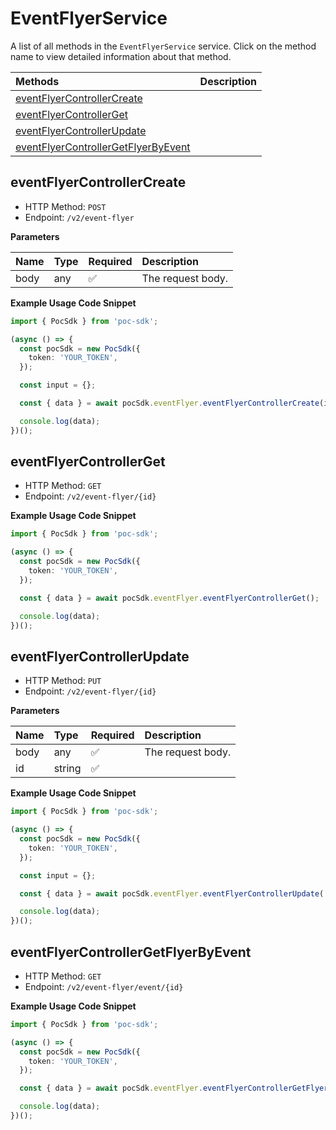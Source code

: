 # EventFlyerService

A list of all methods in the `EventFlyerService` service. Click on the method name to view detailed information about that method.

| Methods                                                                     | Description |
| :-------------------------------------------------------------------------- | :---------- |
| [eventFlyerControllerCreate](#eventflyercontrollercreate)                   |             |
| [eventFlyerControllerGet](#eventflyercontrollerget)                         |             |
| [eventFlyerControllerUpdate](#eventflyercontrollerupdate)                   |             |
| [eventFlyerControllerGetFlyerByEvent](#eventflyercontrollergetflyerbyevent) |             |

## eventFlyerControllerCreate

- HTTP Method: `POST`
- Endpoint: `/v2/event-flyer`

**Parameters**

| Name | Type | Required | Description       |
| :--- | :--- | :------- | :---------------- |
| body | any  | ✅       | The request body. |

**Example Usage Code Snippet**

```typescript
import { PocSdk } from 'poc-sdk';

(async () => {
  const pocSdk = new PocSdk({
    token: 'YOUR_TOKEN',
  });

  const input = {};

  const { data } = await pocSdk.eventFlyer.eventFlyerControllerCreate(input);

  console.log(data);
})();
```

## eventFlyerControllerGet

- HTTP Method: `GET`
- Endpoint: `/v2/event-flyer/{id}`

**Example Usage Code Snippet**

```typescript
import { PocSdk } from 'poc-sdk';

(async () => {
  const pocSdk = new PocSdk({
    token: 'YOUR_TOKEN',
  });

  const { data } = await pocSdk.eventFlyer.eventFlyerControllerGet();

  console.log(data);
})();
```

## eventFlyerControllerUpdate

- HTTP Method: `PUT`
- Endpoint: `/v2/event-flyer/{id}`

**Parameters**

| Name | Type   | Required | Description       |
| :--- | :----- | :------- | :---------------- |
| body | any    | ✅       | The request body. |
| id   | string | ✅       |                   |

**Example Usage Code Snippet**

```typescript
import { PocSdk } from 'poc-sdk';

(async () => {
  const pocSdk = new PocSdk({
    token: 'YOUR_TOKEN',
  });

  const input = {};

  const { data } = await pocSdk.eventFlyer.eventFlyerControllerUpdate('id', input);

  console.log(data);
})();
```

## eventFlyerControllerGetFlyerByEvent

- HTTP Method: `GET`
- Endpoint: `/v2/event-flyer/event/{id}`

**Example Usage Code Snippet**

```typescript
import { PocSdk } from 'poc-sdk';

(async () => {
  const pocSdk = new PocSdk({
    token: 'YOUR_TOKEN',
  });

  const { data } = await pocSdk.eventFlyer.eventFlyerControllerGetFlyerByEvent();

  console.log(data);
})();
```

<!-- This file was generated by liblab | https://liblab.com/ -->
